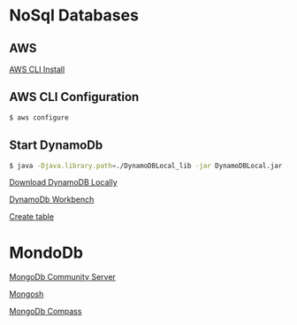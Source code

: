 
# NoSql Databases

## AWS


[AWS CLI Install](https://docs.aws.amazon.com/amazondynamodb/latest/developerguide/Tools.CLI.html)


## AWS CLI Configuration

```sh
$ aws configure

```

## Start DynamoDb

```sh
$ java -Djava.library.path=./DynamoDBLocal_lib -jar DynamoDBLocal.jar -sharedDbjava
```

[Download DynamoDB Locally](https://docs.aws.amazon.com/amazondynamodb/latest/developerguide/DynamoDBLocal.DownloadingAndRunning.html)


[DynamoDb Workbench](https://docs.aws.amazon.com/amazondynamodb/latest/developerguide/workbench.settingup.html)

[Create table](https://docs.aws.amazon.com/amazondynamodb/latest/developerguide/getting-started-step-1.html)




# MondoDb

[MongoDb Community Server](https://www.mongodb.com/try/download/community-kubernetes-operator)

[Mongosh](https://www.mongodb.com/docs/mongodb-shell/)

[MongoDb Compass](https://www.mongodb.com/products/tools/compass)